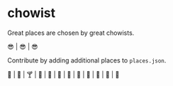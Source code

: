 chowist
=========

Great places are chosen by great chowists.

:sunglasses: | :sunglasses: | :sunglasses:

Contribute by adding additional places to `places.json`.

:beer: | :wine_glass: | :cocktail: | :tropical_drink: | :hamburger: | :bento: | :ramen: | :spaghetti: | :meat_on_bone: | :icecream: | :shaved_ice: | :cake:
